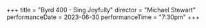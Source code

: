 +++
title = "Byrd 400 - Sing Joyfully"
director = "Michael Stewart"
performanceDate = 2023-06-30
performanceTime = "7:30pm"
+++


